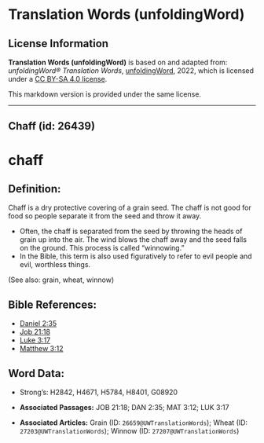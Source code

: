 # Translation Words (unfoldingWord)

## License Information

**Translation Words (unfoldingWord)** is based on and adapted from: _unfoldingWord® Translation Words_, [unfoldingWord](https://unfoldingword.org/utw), 2022, which is licensed under a [CC BY-SA 4.0 license](https://creativecommons.org/licenses/by-sa/4.0/legalcode.en).

This markdown version is provided under the same license.



--------------------------------

## Chaff (id: 26439)

chaff
=====

Definition:
-----------

Chaff is a dry protective covering of a grain seed. The chaff is not good for food so people separate it from the seed and throw it away.

* Often, the chaff is separated from the seed by throwing the heads of grain up into the air. The wind blows the chaff away and the seed falls on the ground. This process is called “winnowing.”
* In the Bible, this term is also used figuratively to refer to evil people and evil, worthless things.

(See also: grain, wheat, winnow)

Bible References:
-----------------

* [Daniel 2:35](https://ref.ly/Dan2:35)
* [Job 21:18](https://ref.ly/Job21:18)
* [Luke 3:17](https://ref.ly/Luke3:17)
* [Matthew 3:12](https://ref.ly/Matt3:12)

Word Data:
----------

* Strong’s: H2842, H4671, H5784, H8401, G08920

* **Associated Passages:** JOB 21:18; DAN 2:35; MAT 3:12; LUK 3:17
* **Associated Articles:** Grain (ID: `26659@UWTranslationWords`); Wheat (ID: `27203@UWTranslationWords`); Winnow (ID: `27207@UWTranslationWords`)

